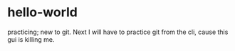 # hello-world
practicing; new to git.
Next I will have to practice git from the cli, cause this gui is killing me.
